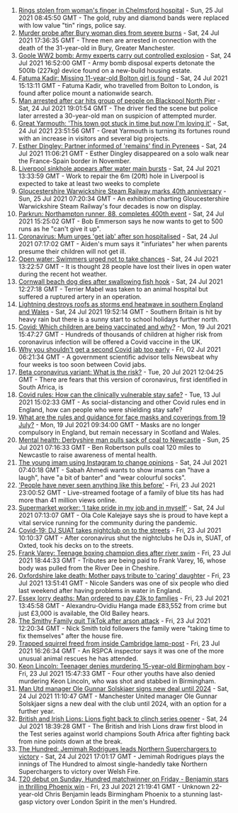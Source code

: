 1. [Rings stolen from woman's finger in Chelmsford hospital](https://www.bbc.co.uk/news/uk-england-essex-57955562) - Sun, 25 Jul 2021 08:45:50 GMT - The gold, ruby and diamond bands were replaced with low value "tin" rings, police say.
2. [Murder probe after Bury woman dies from severe burns](https://www.bbc.co.uk/news/uk-england-manchester-57957818) - Sat, 24 Jul 2021 17:36:35 GMT - Three men are arrested in connection with the death of the 31-year-old in Bury, Greater Manchester.
3. [Goole WW2 bomb: Army experts carry out controlled explosion](https://www.bbc.co.uk/news/uk-england-humber-57953506) - Sat, 24 Jul 2021 16:52:00 GMT - Army bomb disposal experts detonate the 500lb (227kg) device found on a new-build housing estate.
4. [Fatuma Kadir: Missing 11-year-old Bolton girl is found](https://www.bbc.co.uk/news/uk-england-manchester-57955421) - Sat, 24 Jul 2021 15:13:11 GMT - Fatuma Kadir, who travelled from Bolton to London, is found after police mount a nationwide search.
5. [Man arrested after car hits group of people on Blackpool North Pier](https://www.bbc.co.uk/news/uk-england-lancashire-57957823) - Sat, 24 Jul 2021 19:01:54 GMT - The driver fled the scene but police later arrested a 30-year-old man on suspicion of attempted murder.
6. [Great Yarmouth: 'This town got stuck in time but now I'm loving it'](https://www.bbc.co.uk/news/uk-england-norfolk-56744949) - Sat, 24 Jul 2021 23:51:56 GMT - Great Yarmouth is turning its fortunes round with an increase in visitors and several big projects.
7. [Esther Dingley: Partner informed of 'remains' find in Pyrenees](https://www.bbc.co.uk/news/uk-england-tyne-57954180) - Sat, 24 Jul 2021 11:06:21 GMT - Esther Dingley disappeared on a solo walk near the France-Spain border in November.
8. [Liverpool sinkhole appears after water main bursts](https://www.bbc.co.uk/news/uk-england-merseyside-57954296) - Sat, 24 Jul 2021 13:33:59 GMT - Work to repair the 6m (20ft) hole in Liverpool is expected to take at least two weeks to complete
9. [Gloucestershire Warwickshire Steam Railway marks 40th anniversary](https://www.bbc.co.uk/news/uk-england-gloucestershire-57914924) - Sun, 25 Jul 2021 07:20:34 GMT - An exhibition charting Gloucestershire Warwickshire Steam Railway's four decades is now on display.
10. [Parkrun: Northampton runner, 88, completes 400th event](https://www.bbc.co.uk/news/uk-england-northamptonshire-57954713) - Sat, 24 Jul 2021 15:25:02 GMT - Bob Emmerson says he now wants to get to 500 runs as he "can't give it up".
11. [Coronavirus: Mum urges 'get jab' after son hospitalised](https://www.bbc.co.uk/news/uk-england-tees-57375406) - Sat, 24 Jul 2021 07:17:02 GMT - Aiden's mum says it "infuriates" her when parents presume their children will not get ill.
12. [Open water: Swimmers urged not to take chances](https://www.bbc.co.uk/news/uk-57953480) - Sat, 24 Jul 2021 13:22:57 GMT - It is thought 28 people have lost their lives in open water during the recent hot weather.
13. [Cornwall beach dog dies after swallowing fish hook](https://www.bbc.co.uk/news/uk-england-cornwall-57954547) - Sat, 24 Jul 2021 12:27:18 GMT - Terrier Mabel was taken to an animal hospital but suffered a ruptured artery in an operation.
14. [Lightning destroys roofs as storms end heatwave in southern England and Wales](https://www.bbc.co.uk/news/uk-57952825) - Sat, 24 Jul 2021 19:52:14 GMT - Southern Britain is hit by heavy rain but there is a sunny start to school holidays further north.
15. [Covid: Which children are being vaccinated and why?](https://www.bbc.co.uk/news/health-57888429) - Mon, 19 Jul 2021 15:47:27 GMT - Hundreds of thousands of children at higher risk from coronavirus infection will be offered a Covid vaccine in the UK.
16. [Why you shouldn't get a second Covid jab too early](https://www.bbc.co.uk/news/newsbeat-57682233) - Fri, 02 Jul 2021 06:21:34 GMT - A government scientific advisor tells Newsbeat why four weeks is too soon between Covid jabs.
17. [Beta coronavirus variant: What is the risk?](https://www.bbc.co.uk/news/health-55534727) - Tue, 20 Jul 2021 12:04:25 GMT - There are fears that this version of coronavirus, first identified in South Africa, is
18. [Covid rules: How can the clinically vulnerable stay safe?](https://www.bbc.co.uk/news/health-51997151) - Tue, 13 Jul 2021 15:02:33 GMT - As social-distancing and other Covid rules end in England, how can people who were shielding stay safe?
19. [What are the rules and guidance for face masks and coverings from 19 July?](https://www.bbc.co.uk/news/health-51205344) - Mon, 19 Jul 2021 09:34:00 GMT - Masks are no longer compulsory in England, but remain necessary in Scotland and Wales.
20. [Mental health: Derbyshire man pulls sack of coal to Newcastle](https://www.bbc.co.uk/news/uk-england-derbyshire-57915879) - Sun, 25 Jul 2021 07:16:33 GMT - Ben Robertson pulls coal 120 miles to Newcastle to raise awareness of mental health.
21. [The young imam using Instagram to change opinions](https://www.bbc.co.uk/news/uk-england-manchester-57946493) - Sat, 24 Jul 2021 07:40:18 GMT - Sabah Ahmedi wants to show imams can "have a laugh", have "a bit of banter" and "wear colourful socks".
22. ['People have never seen anything like this before'](https://www.bbc.co.uk/news/uk-england-leicestershire-57836610) - Fri, 23 Jul 2021 23:00:52 GMT - Live-streamed footage of a family of blue tits has had more than 41 million views online.
23. [Supermarket worker: ‘I take pride in my job and in myself’](https://www.bbc.co.uk/news/uk-england-london-57919079) - Sat, 24 Jul 2021 07:13:07 GMT - Ola Cole Kalejaye says she is proud to have kept a vital service running for the community during the pandemic.
24. [Covid-19: DJ SUAT takes nightclub on to the streets](https://www.bbc.co.uk/news/uk-england-surrey-57935752) - Fri, 23 Jul 2021 10:10:37 GMT - After coronavirus shut the nightclubs he DJs in, SUAT, of Oxted, took his decks on to the streets.
25. [Frank Varey: Teenage boxing champion dies after river swim](https://www.bbc.co.uk/news/uk-england-merseyside-57928688) - Fri, 23 Jul 2021 18:44:33 GMT - Tributes are being paid to Frank Varey, 16, whose body was pulled from the River Dee in Cheshire.
26. [Oxfordshire lake death: Mother pays tribute to 'caring' daughter](https://www.bbc.co.uk/news/uk-england-oxfordshire-57940537) - Fri, 23 Jul 2021 13:51:41 GMT - Nicole Sanders was one of six people who died last weekend after having problems in water in England.
27. [Essex lorry deaths: Man ordered to pay £3k to families](https://www.bbc.co.uk/news/uk-england-essex-57943328) - Fri, 23 Jul 2021 13:45:58 GMT - Alexandru-Ovidiu Hanga made £83,552 from crime but just £3,000 is available, the Old Bailey hears.
28. [The Smithy Family quit TikTok after arson attack](https://www.bbc.co.uk/news/uk-england-london-57864221) - Fri, 23 Jul 2021 12:20:34 GMT - Nick Smith told followers the family were "taking time to fix themselves" after the house fire.
29. [Trapped squirrel freed from inside Cambridge lamp-post](https://www.bbc.co.uk/news/uk-england-cambridgeshire-57946712) - Fri, 23 Jul 2021 16:26:34 GMT - An RSPCA inspector says it was one of the more unusual animal rescues he has attended.
30. [Keon Lincoln: Teenager denies murdering 15-year-old Birmingham boy](https://www.bbc.co.uk/news/uk-england-birmingham-57948025) - Fri, 23 Jul 2021 15:47:33 GMT - Four other youths have also denied murdering Keon Lincoln, who was shot and stabbed in Birmingham.
31. [Man Utd manager Ole Gunnar Solskjaer signs new deal until 2024](https://www.bbc.co.uk/sport/football/57954333) - Sat, 24 Jul 2021 11:10:47 GMT - Manchester United manager Ole Gunnar Solskjaer signs a new deal with the club until 2024, with an option for a further year.
32. [British and Irish Lions: Lions fight back to clinch series opener](https://www.bbc.co.uk/sport/rugby-union/57955588) - Sat, 24 Jul 2021 18:39:28 GMT - The British and Irish Lions draw first blood in the Test series against world champions South Africa after fighting back from nine points down at the break.
33. [The Hundred: Jemimah Rodrigues leads Northern Superchargers to victory](https://www.bbc.co.uk/sport/cricket/57955128) - Sat, 24 Jul 2021 17:01:17 GMT - Jemimah Rodrigues plays the innings of The Hundred to almost single-handedly take Northern Superchargers to victory over Welsh Fire.
34. [T20 debut on Sunday, Hundred matchwinner on Friday - Benjamin stars in thrilling Phoenix win](https://www.bbc.co.uk/sport/cricket/57949800) - Fri, 23 Jul 2021 21:19:41 GMT - Unknown 22-year-old Chris Benjamin leads Birmingham Phoenix to a stunning last-gasp victory over London Spirit in the men's Hundred.
